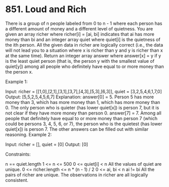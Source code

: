 # 851. Loud and Rich

There is a group of n people labeled from 0 to n - 1 where each person has a different amount of money and a different level of quietness.
You are given an array richer where richer[i] = [ai, bi] indicates that ai has more money than bi and an integer array quiet where quiet[i] is the quietness of the ith person. All the given data in richer are logically correct (i.e., the data will not lead you to a situation where x is richer than y and y is richer than x at the same time).
Return an integer array answer where answer[x] = y if y is the least quiet person (that is, the person y with the smallest value of quiet[y]) among all people who definitely have equal to or more money than the person x.


Example 1:

Input: richer = [[1,0],[2,1],[3,1],[3,7],[4,3],[5,3],[6,3]], quiet = [3,2,5,4,6,1,7,0]
Output: [5,5,2,5,4,5,6,7]
Explanation: 
answer[0] = 5.
Person 5 has more money than 3, which has more money than 1, which has more money than 0.
The only person who is quieter (has lower quiet[x]) is person 7, but it is not clear if they have more money than person 0.
answer[7] = 7.
Among all people that definitely have equal to or more money than person 7 (which could be persons 3, 4, 5, 6, or 7), the person who is the quietest (has lower quiet[x]) is person 7.
The other answers can be filled out with similar reasoning.
Example 2:

Input: richer = [], quiet = [0]
Output: [0]

Constraints:

n == quiet.length
1 <= n <= 500
0 <= quiet[i] < n
All the values of quiet are unique.
0 <= richer.length <= n * (n - 1) / 2
0 <= ai, bi < n
ai != bi
All the pairs of richer are unique.
The observations in richer are all logically consistent.
